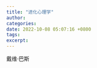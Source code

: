 ```yaml
---
title: "进化心理学"
author: 
categories: 
date: 2022-10-08 05:07:16 +0800
tags: 
excerpt: 
---
```





戴维·巴斯










